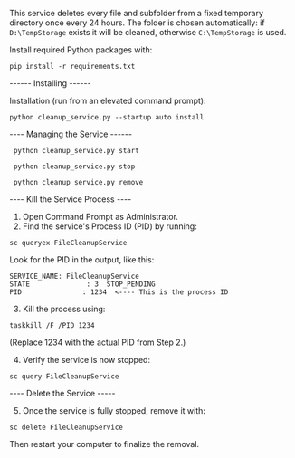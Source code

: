 This service deletes every file and subfolder from a fixed temporary directory
once every 24 hours.  The folder is chosen automatically: if
`D:\TempStorage` exists it will be cleaned, otherwise `C:\TempStorage` is used.

Install required Python packages with:
```
pip install -r requirements.txt
```

------ Installing ------

Installation (run from an elevated command prompt):
````
python cleanup_service.py --startup auto install
````
  
---- Managing the Service ------

````
 python cleanup_service.py start
````
````
 python cleanup_service.py stop
````
````
 python cleanup_service.py remove
````

---- Kill the Service Process ----
1) Open Command Prompt as Administrator.
2) Find the service's Process ID (PID) by running:
````
sc queryex FileCleanupService
````
Look for the PID in the output, like this:
````
SERVICE_NAME: FileCleanupService
STATE              : 3  STOP_PENDING
PID               : 1234  <---- This is the process ID
````
3) Kill the process using:
````
taskkill /F /PID 1234
````
(Replace 1234 with the actual PID from Step 2.)

4) Verify the service is now stopped:
````
sc query FileCleanupService
````
---- Delete the Service -----

5) Once the service is fully stopped, remove it with:
````
sc delete FileCleanupService
````
Then restart your computer to finalize the removal.


